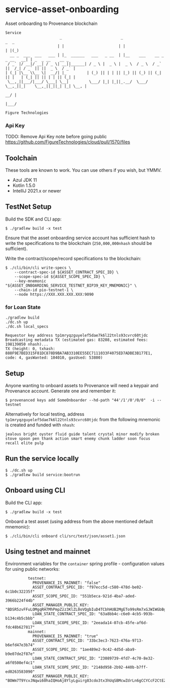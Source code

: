 # service-asset-onboarding

Asset onboarding to Provenance blockchain

```
Service
                        _                          _                              _  _               
                       | |                        | |                            | |(_)              
  __ _  ___  ___   ___ | |_  ______   ___   _ __  | |__    ___    __ _  _ __   __| | _  _ __    __ _ 
 / _` |/ __|/ __| / _ \| __||______| / _ \ |  _ \ |  _ \  / _ \  / _` ||  /_| / _` || ||  _ \  / _` |
| (_| |\__ \\__ \|  __/| |_         | (_) || | | || |_) || (_) || (_| || |   | (_| || || | | || (_| |
 \__,_||___/|___/ \___| \__|         \___/ |_| |_||_.__/  \___/  \__,_||_|    \__,_||_||_| |_| \__, |
                                                                                                __/ |
                                                                                               |___/ 

Figure Technologies
```

### Api Key

TODO: Remove Api Key note before going public
https://github.com/FigureTechnologies/cloud/pull/1570/files

## Toolchain

These tools are known to work. You can use others if you wish, but YMMV.

- Azul JDK 11
- Kotlin 1.5.0
- IntelliJ 2021.x or newer

## TestNet Setup

Build the SDK and CLI app:
```shell
$ ./gradlew build -x test
```

Ensure that the asset onboarding service account has sufficient hash to write the specifications to the blockchain (`250,000,000nhash` should be sufficient).

Write the contract/scope/record specifications to the blockchain:
```shell
$ ./cli/bin/cli write-specs \
    --contract-spec-id ${ASSET_CONTRACT_SPEC_ID} \
    --scope-spec-id ${ASSET_SCOPE_SPEC_ID} \
    --key-mnemonic "${ASSET_ONBOARDING_SERVICE_TESTNET_BIP39_KEY_MNEMONIC}" \
    --chain-id pio-testnet-1 \
    --node https://XXX.XXX.XXX.XXX:9090
```

### for Loan State

```
./gradlew build
./dc.sh up
./dc.sh local_specs

Requestor key address tp1mryqzguyelef5dae7k6l22tnls93cvrc60tjdc
Broadcasting metadata TX (estimated gas: 83208, estimated fees: 198139050 nhash)...
TX (height: 0, txhash: 888F9E7BED315F81DC878D9BA7AB3310EE55EC7111033F4075ED7ADBE3B177E1, code: 4, gasWanted: 104010, gasUsed: 53800)
```

## Setup

Anyone wanting to onboard assets to Provenance will need a keypair and Provenance account. Generate one and remember it:
```shell
$ provenanced keys add SomeOnboarder --hd-path "44'/1'/0'/0/0"  -i --testnet
```

Alternatively for local testing, address `tp1mryqzguyelef5dae7k6l22tnls93cvrc60tjdc` from the following mnemonic is created and funded with `nhash`:

```
jealous bright oyster fluid guide talent crystal minor modify broken stove spoon pen thank action smart enemy chunk ladder soon focus recall elite pulp
```

## Run the service locally

```shell
$ ./dc.sh up
$ ./gradlew build service:bootrun
```

## Onboard using CLI

Build the CLI app:
```shell
$ ./gradlew build -x test
```

Onboard a test asset (using address from the above mentioned default mnemonic):
```shell
$ ./cli/bin/cli onboard cli/src/test/json/asset1.json
```

## Using testnet and mainnet

Environment variables for the `container` spring profile - configuration values for using public networks:

```
          testnet:
            PROVENANCE_IS_MAINNET: "false"
            ASSET_CONTRACT_SPEC_ID: "f97ecc5d-c580-478d-be02-6c1b0c32235f"
            ASSET_SCOPE_SPEC_ID: "551b5eca-921d-4ba7-aded-3966b224f44b"
            ASSET_MANAGER_PUBLIC_KEY: "BDSR5zvFFuLOMgqRH7MhPmpZzz3KlZL0oVQgbIuD4TCbhHUB2MgETo99sRm7xGJWIWGbBgcilc63mD0zxI6zUCo="
            LOAN_STATE_CONTRACT_SPEC_ID: "63a8bb4c-c6e0-4cb5-993b-b134c4b5cbbb"
            LOAN_STATE_SCOPE_SPEC_ID: "2eeada14-07cb-45fe-af6d-fdc48b627817"
          mainnet:
            PROVENANCE_IS_MAINNET: "true"
            ASSET_CONTRACT_SPEC_ID: "33bc3ec3-7623-476a-9713-b6efd47e3b74"
            ASSET_SCOPE_SPEC_ID: "1ae489e2-9c42-4d5d-aba9-b9e07de2f87e"
            LOAN_STATE_CONTRACT_SPEC_ID: "23089739-4fd7-4c70-8e32-a6f0500ef4c1"
            LOAN_STATE_SCOPE_SPEC_ID: "2148d958-2b92-440b-b7ff-ed0263583090"
            ASSET_MANAGER_PUBLIC_KEY: "BOWm7T9YcvJNqwi60haIQHoAj8YlyLguirg83cdo3tx3hUqSBMcwZdrLn6gCCYCcF2CtEZBTvFgYc2CmMCU5NQg="
```
